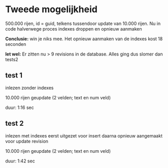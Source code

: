 Tweede mogelijkheid
===================

500.000 rijen, id = guid, telkens tussendoor update van 10.000 rijen.
Nu in code halverwege proces indexes droppen en opnieuw aanmaken


**Conclusie:** win je niks mee. Het opnieuw aanmaken van de indexes kost 18 seconden

**let wel:** Er zitten nu > 9 revisions in de database. Alles ging dus slomer dan tests2

test 1
------
inlezen zonder indexes

10.000 rijen geupdate (2 velden; text en num veld)

duur: 1:16 sec


test 2
------
inlezen met indexes eerst uitgezet voor insert daarna opnieuw aangemaakt voor update revision

10.000 rijen geupdate (2 velden; text en num veld)

duur: 1:42 sec
